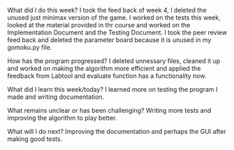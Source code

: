 
What did I do this week?
I took the feed back of week 4, I deleted the unused just minimax version of the game. I worked on the tests this week, looked at the material provided in thr course and worked on the Implementation Document
and the Testing Document. I took the peer review feed back and deleted the parameter board because it is unused in my gomoku.py file.

How has the program progressed?
I deleted unnessary files, cleaned it up and worked on making the algorithm more efficient and applied the feedback from Labtool and evaluate function has a functionality now.

What did I learn this week/today?
I learned more on testing the program I made and writing documentation.

What remains unclear or has been challenging?
Writing more tests and improving the algorithm to play better.

What will I do next?
Improving the documentation and perhaps the GUI after making good tests. 

